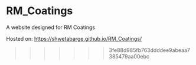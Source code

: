 
# RM_Coatings
A website designed for RM Coatings

Hosted on: https://shwetabarge.github.io/RM_Coatings/
>>>>>>> 3fe88d985fb763ddddee9abeaa7385479aa00ebc
